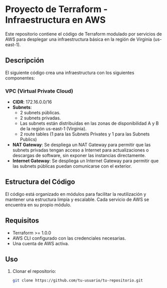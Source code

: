 # Proyecto de Terraform - Infraestructura en AWS

Este repositorio contiene el código de Terraform modulado por servicios de AWS para desplegar una infraestructura básica en la región de Virginia (us-east-1).

## Descripción

El siguiente código crea una infraestructura con los siguientes componentes:

### VPC (Virtual Private Cloud)

- **CIDR**: 172.16.0.0/16
- **Subnets**: 
  - 2 subnets públicas.
  - 2 subnets privadas.
  - Las subnets están distribuidas en las zonas de disponibilidad A y B de la región us-east-1 (Virginia).
  - 2 route tables (1 para las Subnets Privates y 1 para las Subnets Publics)
- **NAT Gateway**: Se despliega un NAT Gateway para permitir que las subnets privadas tengan acceso a Internet para actualizaciones o descargas de software, sin exponer las instancias directamente.
- **Internet Gateway**: Se despliega un Internet Gateway para permitir que las subnets públicas puedan comunicarse con el exterior.

## Estructura del Código

El código está organizado en módulos para facilitar la reutilización y mantener una estructura limpia y escalable. Cada servicio de AWS se encuentra en su propio módulo.

## Requisitos

- Terraform >= 1.0.0
- AWS CLI configurado con las credenciales necesarias.
- Una cuenta de AWS activa.

## Uso

1. Clonar el repositorio:
   ```bash
   git clone https://github.com/tu-usuario/tu-repositorio.git
